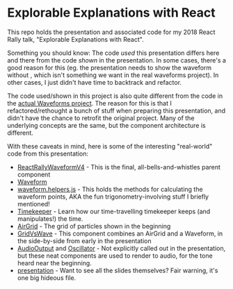 # Explorable Explanations with React

This repo holds the presentation and associated code for my 2018 React Rally talk, "Explorable Explanations with React".

Something you should know: The code _used_ this presentation differs here and there from the code _shown_ in the presentation. In some cases, there's a good reason for this (eg. the presentation needs to show the waveform without <Spring>, which isn't something we want in the real waveforms project). In other cases, I just didn't have time to backtrack and refactor.

The code used/shown in this project is also quite different from the code in the [actual Waveforms project](https://github.com/joshwcomeau/waveforms). The reason for this is that I refactored/rethought a bunch of stuff when preparing this presentation, and didn't have the chance to retrofit the original project. Many of the underlying concepts are the same, but the component architecture is different.

With these caveats in mind, here is some of the interesting "real-world" code from this presentation:

- [ReactRallyWaveformV4](https://github.com/joshwcomeau/explorable-explanations-with-react/blob/master/src/components/ReactRallyWaveformV4/ReactRallyWaveformV4.js) - This is the final, all-bells-and-whistles parent component
- [Waveform](https://github.com/joshwcomeau/explorable-explanations-with-react/blob/master/src/components/Waveform/Waveform.js)
- [waveform.helpers.js](https://github.com/joshwcomeau/explorable-explanations-with-react/blob/master/src/helpers/waveform.helpers.js) - This holds the methods for calculating the waveform points, AKA the fun trigonometry-involving stuff I briefly mentioned!
- [Timekeeper](https://github.com/joshwcomeau/explorable-explanations-with-react/blob/master/src/components/Timekeeper/Timekeeper.js) - Learn how our time-travelling timekeeper keeps (and manipulates!) the time.
- [AirGrid](https://github.com/joshwcomeau/explorable-explanations-with-react/blob/master/src/components/AirGrid/AirGrid.js) - The grid of particles shown in the beginning
- [GridVsWave](https://github.com/joshwcomeau/explorable-explanations-with-react/blob/master/src/components/GridVsWave/GridVsWave.js) - This component combines an AirGrid and a Waveform, in the side-by-side from early in the presentation
- [AudioOutput](https://github.com/joshwcomeau/explorable-explanations-with-react/blob/master/src/components/AudioOutput/AudioOutput.js) and [Oscillator](https://github.com/joshwcomeau/explorable-explanations-with-react/blob/master/src/components/Oscillator/Oscillator.js) - Not explicitly called out in the presentation, but these neat components are used to render to audio, for the tone heard near the beginning.
- [presentation](https://github.com/joshwcomeau/explorable-explanations-with-react/blob/master/src/presentation.js) - Want to see all the slides themselves? Fair warning, it's one big hideous file.
